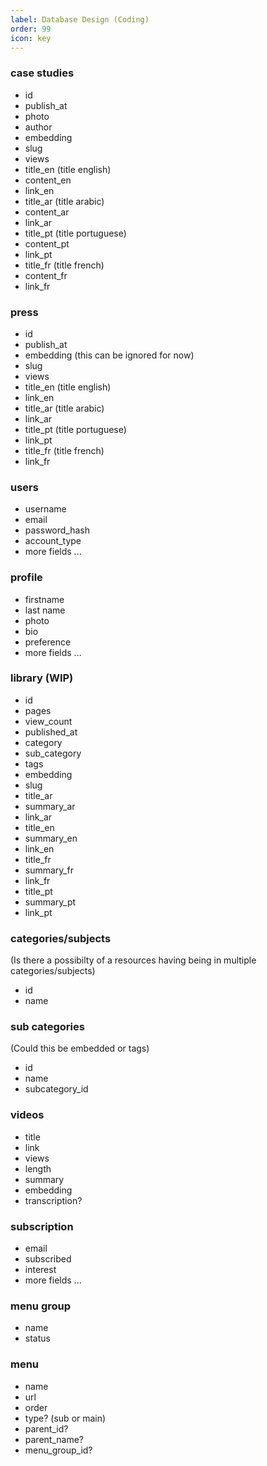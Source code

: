 ```yaml
---
label: Database Design (Coding)
order: 99
icon: key
---
```


### case studies

- id
- publish_at
- photo
- author
- embedding
- slug
- views
- title_en (title english)
- content_en
- link_en
- title_ar  (title arabic)
- content_ar
- link_ar
- title_pt (title portuguese)
- content_pt
- link_pt
- title_fr (title french)
- content_fr
- link_fr



### press

- id
- publish_at
- embedding (this can be ignored for now)
- slug
- views
- title_en (title english)
- link_en
- title_ar  (title arabic)
- link_ar
- title_pt (title portuguese)
- link_pt
- title_fr (title french)
- link_fr

### users

- username
- email
- password_hash
- account_type
- more fields ...

###  profile

- firstname
- last name
- photo
- bio
- preference
- more fields ...


### library (WIP)

- id
- pages
- view_count
- published_at
- category
- sub_category
- tags
- embedding
- slug
- title_ar
- summary_ar
- link_ar
- title_en
- summary_en
- link_en
- title_fr
- summary_fr
- link_fr
- title_pt
- summary_pt
- link_pt


### categories/subjects
(Is there a possibilty of a resources having being in multiple categories/subjects)

- id
- name


### sub categories 
(Could this be embedded or tags)

- id
- name
- subcategory_id


###  videos

- title
- link
- views
- length
- summary
- embedding
- transcription?


###  subscription

- email
- subscribed
- interest
- more fields ...

### menu group

- name
- status

### menu

- name
- url
- order
- type? (sub or main)
- parent_id?
- parent_name?
- menu_group_id?
